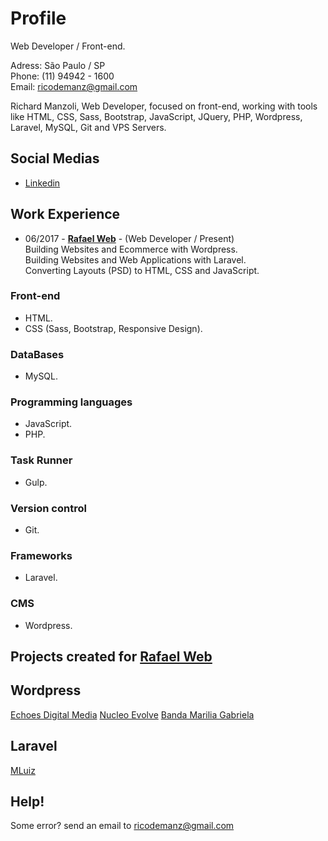 # Profile
Web Developer / Front-end.

Adress: São Paulo / SP<br>
Phone: (11) 94942 - 1600<br> 
Email: ricodemanz@gmail.com

Richard Manzoli, Web Developer, focused on front-end, working with tools like HTML, CSS, Sass, Bootstrap, JavaScript, JQuery, PHP, Wordpress, Laravel, MySQL, Git and VPS Servers.

## Social Medias

*  [Linkedin](https://www.linkedin.com/in/richard-manzoli-67388a139/)

## Work Experience
* 06/2017 - **[Rafael Web](http://www.rafaelweb.com.br/2017/)** - 
(Web Developer / Present)<br>
Building Websites and Ecommerce with Wordpress.<br>
Building Websites and Web Applications with Laravel.<br>
Converting Layouts (PSD) to HTML, CSS and JavaScript.<br>

### Front-end
* HTML.
* CSS (Sass, Bootstrap, Responsive Design).

### DataBases
* MySQL.

### Programming languages
* JavaScript.
* PHP.

### Task Runner
* Gulp.

### Version control
* Git.

### Frameworks
* Laravel.

### CMS
* Wordpress.

## Projects created for [Rafael Web](http://www.rafaelweb.com.br/2017/)

## Wordpress
[Echoes Digital Media](http://echoesdigitalmedia.com/)
[Nucleo Evolve](http://nucleoevolve.com.br/)
[Banda Marilia Gabriela](http://bandamariliagabriela.com.br)

## Laravel
[MLuiz](mluiz.com)

## Help!
Some error? send an email to ricodemanz@gmail.com
